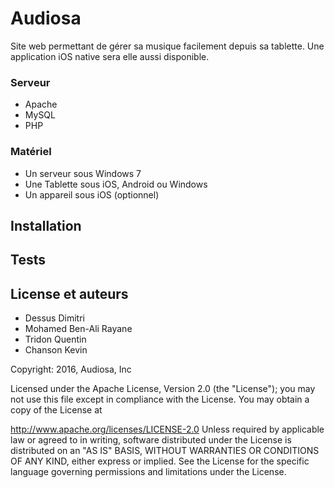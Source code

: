 # Audiosa

Site web permettant de gérer sa musique facilement depuis sa tablette.
Une application iOS native sera elle aussi disponible.

### Serveur
- Apache
- MySQL
- PHP

### Matériel
- Un serveur sous Windows 7
- Une Tablette sous iOS, Android ou Windows
- Un appareil sous iOS (optionnel)

## Installation


## Tests


## License et auteurs
- Dessus Dimitri
- Mohamed Ben-Ali Rayane
- Tridon Quentin
- Chanson Kevin

Copyright: 2016, Audiosa, Inc

Licensed under the Apache License, Version 2.0 (the "License"); you may not use this file except in compliance with the License. You may obtain a copy of the License at

http://www.apache.org/licenses/LICENSE-2.0
Unless required by applicable law or agreed to in writing, software distributed under the License is distributed on an "AS IS" BASIS, WITHOUT WARRANTIES OR CONDITIONS OF ANY KIND, either express or implied. See the License for the specific language governing permissions and limitations under the License.

